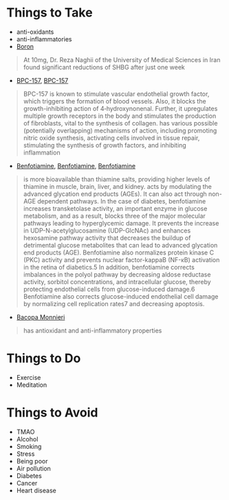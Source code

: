 # Things to Take
- anti-oxidants
- anti-inflammatories
- [Boron](https://morningsteel.com/shbg-blockers/)
> At 10mg, Dr. Reza Naghii of the University of Medical Sciences in Iran found significant reductions of SHBG after just one week
- [BPC-157](https://www.peptides.org/bpc-157/), [BPC-157](https://examine.com/supplements/bpc-157/)
> BPC-157 is known to stimulate vascular endothelial growth factor, which triggers the formation of blood vessels. Also, it blocks the growth-inhibiting action of 4‐hydroxynonenal. Further, it upregulates multiple growth receptors in the body and stimulates the production of fibroblasts, vital to the synthesis of collagen.
>  has various possible (potentially overlapping) mechanisms of action, including promoting nitric oxide synthesis, activating cells involved in tissue repair, stimulating the synthesis of growth factors, and inhibiting inflammation
- [Benfotiamine](https://en.wikipedia.org/wiki/Benfotiamine), [Benfotiamine](https://www.news-medical.net/health/Benfotiamine-Health-Benefits-and-Side-Effects.aspx), [Benfotiamine](https://altmedrev.com/wp-content/uploads/2019/02/v11-3-238.pdf)
> is more bioavailable than thiamine salts, providing higher levels of thiamine in muscle, brain, liver, and kidney.
> acts by modulating the advanced glycation end products (AGEs). It can also act through non-AGE dependent pathways.
>  In the case of diabetes, benfotiamine increases transketolase activity, an important enzyme in glucose metabolism, and as a result, blocks three of the major molecular pathways leading to hyperglycemic damage. It prevents the increase in UDP-N-acetylglucosamine (UDP-GlcNAc) and enhances hexosamine pathway activity that decreases the buildup of detrimental glucose metabolites that can lead to advanced glycation end products (AGE). Benfotiamine also normalizes protein kinase C (PKC) activity and prevents nuclear factor-kappaB (NF-κB) activation in the retina of diabetics.5 In addition, benfotiamine corrects imbalances in the polyol pathway by decreasing aldose reductase activity, sorbitol concentrations, and intracellular glucose, thereby protecting endothelial cells from glucose-induced damage.6 Benfotiamine also corrects glucose-induced endothelial cell damage by normalizing cell replication rates7 and decreasing apoptosis.
- [Bacopa Monnieri](https://examine.com/supplements/bacopa-monnieri/)
> has antioxidant and anti-inflammatory properties

# Things to Do
- Exercise
- Meditation

# Things to Avoid
- TMAO
- Alcohol
- Smoking
- Stress
- Being poor
- Air pollution
- Diabetes
- Cancer
- Heart disease